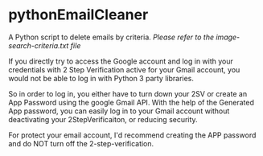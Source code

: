 # pythonEmailCleaner
A Python script to delete emails by criteria. *Please refer to the image-search-criteria.txt file*

If you directly try to access the Google account and log in with your credentials with 2 Step Verification active for your Gmail account, you would not be able to log in with Python 3 party libraries.

So in order to log in, you either have to turn down your 2SV or create an App Password using the google Gmail API.
With the help of the Generated App password, you can easily log in to your Gmail account without deactivating your 2StepVerificaiton, or reducing security.

For protect your email account, I'd recommend creating the APP password and do NOT turn off the 2-step-verification.

